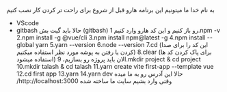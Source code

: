 به نام خدا
ما میتونیم این برنامه هارو قبل از شروع برای راحت تر کردن کار نصب کنیم
* VScode
* gitbash
حالا باید گیت بش (gitbash) رو باز کنیم و این کد هارو وارد کنیم
1.npm -v
2.npm install -g @vue/cli
3.npm install npm@latest -g
4.npm install --global yarn
5.yarn --version
6.node --version
7.cd (این کد را برای صدا کردن یا رفتن به پوشه مورد نظر استفاده میکنیم)
8.clear (برای پاک کردن کد ها استفاده میشود)
الان باید پروژه رو بسازیم،
9.mkdir project & cd project
10.mkdir talash & cd talash
11.yarn create vite first-app --template vue
12.cd first app
13.yarn
14.yarn dev
حالا این آدرس رو به ما میده
/http://localhost:3000 
وقتی وارد بشیم سایت ما ساخته شده